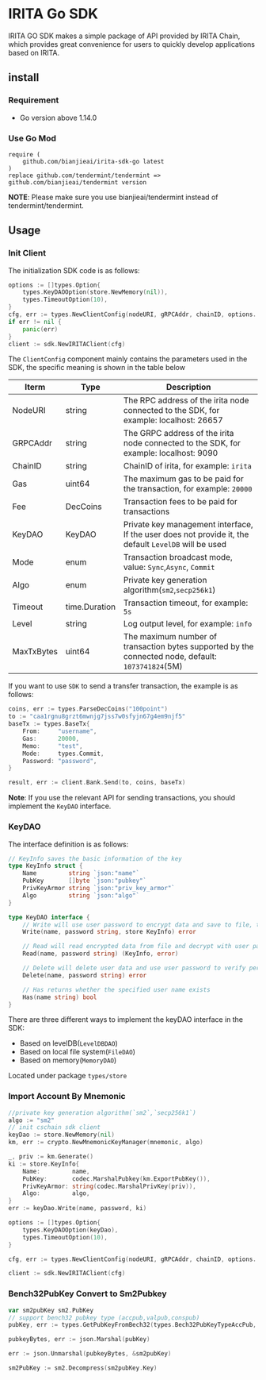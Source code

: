 # IRITA Go SDK

IRITA GO SDK makes a simple package of API provided by IRITA Chain, which provides great convenience for users to quickly develop applications based on IRITA.

## install

### Requirement

- Go version above 1.14.0

### Use Go Mod

```text
require (
    github.com/bianjieai/irita-sdk-go latest
)
replace github.com/tendermint/tendermint => github.com/bianjieai/tendermint version
```

**NOTE**: Please make sure you use bianjieai/tendermint instead of tendermint/tendermint.
## Usage

### Init Client

The initialization SDK code is as follows:

```go
options := []types.Option{
    types.KeyDAOOption(store.NewMemory(nil)),
    types.TimeoutOption(10),
}
cfg, err := types.NewClientConfig(nodeURI, gRPCAddr, chainID, options...)
if err != nil {
    panic(err)
}
client := sdk.NewIRITAClient(cfg)
```

The `ClientConfig` component mainly contains the parameters used in the SDK, the specific meaning is shown in the table below

| Iterm      | Type          | Description                                                                                           |
| ---------- | ------------- | ----------------------------------------------------------------------------------------------------- |
| NodeURI    | string        | The RPC address of the irita node connected to the SDK, for example: localhost: 26657                 |
| GRPCAddr   | string        | The GRPC address of the irita node connected to the SDK, for example: localhost: 9090                                                                 |
| ChainID    | string        | ChainID of irita, for example: `irita`                                                                |
| Gas        | uint64        | The maximum gas to be paid for the transaction, for example: `20000`                                  |
| Fee        | DecCoins      | Transaction fees to be paid for transactions                                                          |
| KeyDAO     | KeyDAO        | Private key management interface, If the user does not provide it, the default `LevelDB` will be used |
| Mode       | enum          | Transaction broadcast mode, value: `Sync`,`Async`, `Commit`                                           |
| Algo       | enum          | Private key generation algorithm(`sm2`,`secp256k1`)                                                   |
| Timeout    | time.Duration | Transaction timeout, for example: `5s`                                                                |
| Level      | string        | Log output level, for example: `info`                                                                 |
| MaxTxBytes | uint64        | The maximum number of transaction bytes supported by the connected node, default: `1073741824`(5M)    |

If you want to use `SDK` to send a transfer transaction, the example is as follows:

```go
coins, err := types.ParseDecCoins("100point")
to := "caa1rgnu8grzt6mwnjg7jss7w0sfyjn67g4em9njf5"
baseTx := types.BaseTx{
    From:     "username",
    Gas:      20000,
    Memo:     "test",
    Mode:     types.Commit,
    Password: "password",
}

result, err := client.Bank.Send(to, coins, baseTx)
```

**Note**: If you use the relevant API for sending transactions, you should implement the `KeyDAO` interface.

### KeyDAO

 The interface definition is as follows:

```go
// KeyInfo saves the basic information of the key
type KeyInfo struct {
    Name         string `json:"name"`
    PubKey       []byte `json:"pubkey"`
    PrivKeyArmor string `json:"priv_key_armor"`
    Algo         string `json:"algo"`
}

type KeyDAO interface {
    // Write will use user password to encrypt data and save to file, the file name is user name
    Write(name, password string, store KeyInfo) error

    // Read will read encrypted data from file and decrypt with user password
    Read(name, password string) (KeyInfo, error)

    // Delete will delete user data and use user password to verify permissions
    Delete(name, password string) error

    // Has returns whether the specified user name exists
    Has(name string) bool
}
```

There are three different ways to implement the keyDAO interface in the SDK:

- Based on levelDB(`LevelDBDAO`)
- Based on local file system(`FileDAO`)
- Based on memory(`MemoryDAO`)

Located under package `types/store`

### Import  Account By Mnemonic
```go
//private key generation algorithm(`sm2`,`secp256k1`)
algo := "sm2" 
// init cschain sdk client
keyDao := store.NewMemory(nil)
km, err := crypto.NewMnemonicKeyManager(mnemonic, algo)

_, priv := km.Generate()
ki := store.KeyInfo{
    Name:         name,
    PubKey:       codec.MarshalPubkey(km.ExportPubKey()),
    PrivKeyArmor: string(codec.MarshalPrivKey(priv)),
    Algo:         algo,
}
err := keyDao.Write(name, password, ki)

options := []types.Option{
    types.KeyDAOOption(keyDao),
    types.TimeoutOption(10),
}

cfg, err := types.NewClientConfig(nodeURI, gRPCAddr, chainID, options...)

client := sdk.NewIRITAClient(cfg)
```

### Bench32PubKey Convert to Sm2Pubkey
```go
var sm2pubKey sm2.PubKey
// support bench32 pubkey type (accpub,valpub,conspub)
pubKey, err := types.GetPubKeyFromBech32(types.Bech32PubKeyTypeAccPub, AccPubKey)

pubkeyBytes, err := json.Marshal(pubKey)

err := json.Unmarshal(pubkeyBytes, &sm2pubKey)

sm2PubKey := sm2.Decompress(sm2pubKey.Key)
```